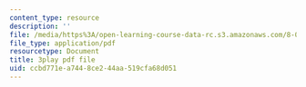 ```yaml
---
content_type: resource
description: ''
file: /media/https%3A/open-learning-course-data-rc.s3.amazonaws.com/8-03sc-physics-iii-vibrations-and-waves-fall-2016/ccbd771ea7448ce244aa519cfa68d051_FCFpaKcpuXQ.pdf
file_type: application/pdf
resourcetype: Document
title: 3play pdf file
uid: ccbd771e-a744-8ce2-44aa-519cfa68d051
---
```

